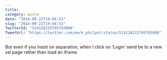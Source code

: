 ```yaml
---
title: 
category: micro
date: "2014-09-22T19:04:53"
slug: "2014-09-22T19:04:53"
TwitterId: "514128215795703808"
TweetUrl: "https://twitter.com/mark_philpot/status/514128215795703808"
---
```


But even if you insist on separation, when I click on ‘Login’ send be to a new
ssl page rather than load an iframe
